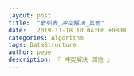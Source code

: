 ```yaml
---
layout: post
title:  "散列表_冲突解决_其他"
date:   2019-11-18 10:04:00 +0800
categories: Algorithm
tags: DataStructure
author: pepe
description: 『 冲突解决_其他 』
---
```






































